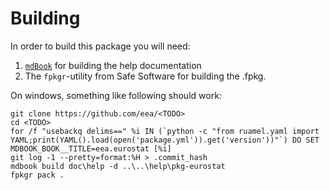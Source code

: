 # Building
In order to build this package you will need:

1. [`mdBook`](https://rust-lang.github.io/mdBook/) for building the help documentation
1. The `fpkgr`-utility from Safe Software for building the .fpkg.

On windows, something like following should work:

```
git clone https://github.com/eea/<TODO>
cd <TODO>
for /f "usebackq delims==" %i IN (`python -c "from ruamel.yaml import YAML;print(YAML().load(open('package.yml')).get('version'))"`) DO SET MDBOOK_BOOK__TITLE=eea.eurostat [%i]
git log -1 --pretty=format:%H > .commit_hash
mdbook build doc\help -d ..\..\help\pkg-eurostat
fpkgr pack . 
```


